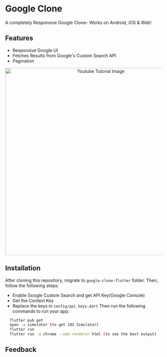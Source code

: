 # Google Clone

A completely Responsive Google Clone- Works on Android, iOS & Web! 

## Features
- Responsive Google UI
- Fetches Results from Google's Custom Search API
- Pagination



<p align="center">
  <img width="600" src="https://github.com/RivaanRanawat/google-clone-flutter/blob/master/screenshot.jpg" alt="Youtube Tutorial Image">
</p>


## Installation
After cloning this repository, migrate to ```google-clone-flutter``` folder. Then, follow the following steps:
- Enable Google Custom Search and get API Key(Google Console)
- Get the Context Key
- Replace the keys in ```config/api_keys.dart```
Then run the following commands to run your app:
```bash
  flutter pub get
  open -a simulator (to get iOS Simulator)
  flutter run
  flutter run -d chrome --web-renderer html (to see the best output)
```
    
## Feedback


